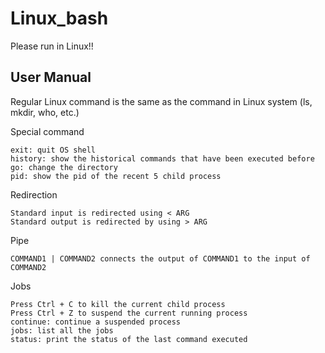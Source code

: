 # Linux_bash
Please run in Linux!!

## User Manual

Regular Linux command is the same as the command in Linux system (ls, mkdir, who, etc.)

Special command 

    exit: quit OS shell
    history: show the historical commands that have been executed before
    go: change the directory
    pid: show the pid of the recent 5 child process 

Redirection

    Standard input is redirected using < ARG
    Standard output is redirected by using > ARG

Pipe

    COMMAND1 | COMMAND2 connects the output of COMMAND1 to the input of COMMAND2 

Jobs

    Press Ctrl + C to kill the current child process
    Press Ctrl + Z to suspend the current running process
    continue: continue a suspended process
    jobs: list all the jobs
    status: print the status of the last command executed
